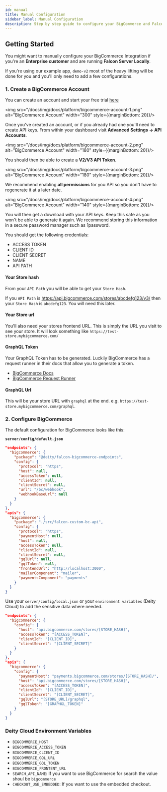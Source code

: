 ```yaml
---
id: manual
title: Manual Configuration
sidebar_label: Manual Configuration
description: Step by step guide to configure your BigCommerce and Falcon integration.
---
```


## Getting Started

You might want to manually configure your BigCommerce Integration if you're an **Enterprise customer** and are running **Falcon Server Locally**.

If you're using our example app, `demo-v2` most of the heavy lifting will be done for you and you'll only need to add a few configurations.

### 1. Create a BigCommerce Account

You can create an account and start your free trial [here](https://www.bigcommerce.com/essentials/free-trial/)

<img src="/docs/img/docs/platform/bigcommerce-account-1.png" alt="BigCommerce Account" width="300" style={{marginBottom: 20}}/>

Once you've created an account, or if you already had one you'll need to create API keys. From within your dashboard visit **Advanced Settings -> API Accounts**.

<img src="/docs/img/docs/platform/bigcommerce-account-2.png" alt="BigCommerce Account" width="180" style={{marginBottom: 20}}/>

You should then be able to create a **V2/V3 API Token**.

<img src="/docs/img/docs/platform/bigcommerce-account-3.png" alt="BigCommerce Account" width="180" style={{marginBottom: 20}}/>

We recommend enabling **all permissions** for you API so you don't have to regenerate it at a later date.

<img src="/docs/img/docs/platform/bigcommerce-account-4.png" alt="BigCommerce Account" width="140" style={{marginBottom: 20}}/>

You will then get a download with your API keys. Keep this safe as you won't be able to generate it again. We recommend storing this information in a secure password manager such as 1password.

You should get the following credentials:

- ACCESS TOKEN
- CLIENT ID
- CLIENT SECRET
- NAME
- API PATH

#### Your Store hash

From your `API Path` you will be able to get your `Store Hash`. 

If you `API Path` is https://api.bigcommerce.com/stores/abcdefg123/v3/ then your `Store Hash` is `abcdefg123`. You will need this later.

#### Your Store url

You'll also need your stores frontend URL. This is simply the URL you visit to see your store. It will look something like `https://test-store.mybigcommerce.com/`

#### GraphQL Token

Your GraphQL Token has to be generated. Luckily BigCommerce has a request runner in their docs that allow you to generate a token.

- [BigCommerce Docs](https://developer.bigcommerce.com/api-docs/storefront/graphql/graphql-storefront-api-overview#authentication)
- [BigCommerce Request Runner](https://developer.bigcommerce.com/api-docs/getting-started/making-requests#making-requests)

#### GraphQL Url

This will be your store URL with `graphql` at the end. e.g. `https://test-store.mybigcommerce.com/graphql`.

### 2. Configure BigCommerce

The default configuration for BigCommerce looks like this:

**`server/config/default.json`**
```json
"endpoints": {
  "bigcommerce": {
    "package": "@deity/falcon-bigcommerce-endpoints",
    "config": {
      "protocol": "https",
      "host": null,
      "accessToken": null,
      "clientId": null,
      "clientSecret": null,
      "url": "/bc/webhook",
      "webhookBaseUrl": null
    }
  }
},
"apis": {
  "bigcommerce": {
    "package": "./src/falcon-custom-bc-api",
    "config": {
      "protocol": "https",
      "paymentHost": null,
      "host": null,
      "accessToken": null,
      "clientId": null,
      "clientSecret": null,
      "gqlUrl": null,
      "gqlToken": null,
      "frontendUrl": "http://localhost:3000",
      "mailerComponent": "mailer",
      "paymentsComponent": "payments"
    }
  }
}
```

Use your `server/config/local.json` or your `environment variables` (Deity Cloud) to add the sensitive data where needed.

```json
"endpoints": {
  "bigcommerce": {
    "config": {
      "host": "api.bigcommerce.com/stores/[STORE_HASH]",
      "accessToken": "[ACCESS_TOKEN]",
      "clientId": "[CLIENT_ID]",
      "clientSecret": "[CLIENT_SECRET]"
    }
  }
},
"apis": {
  "bigcommerce": {
    "config": {
      "paymentHost": "payments.bigcommerce.com/stores/[STORE_HASH]/",
      "host": "api.bigcommerce.com/stores/[STORE_HASH]",
      "accessToken": "[ACCESS_TOKEN]",
      "clientId": "[CLIENT_ID]",
      "clientSecret": "[CLIENT_SECRET]",
      "gqlUrl": "[STORE_URL]/graphql",
      "gqlToken": "[GRAPHGL_TOKEN]"
    }
  }
}
```

### Deity Cloud Environment Variables

- `BIGCOMMERCE_HOST`
- `BIGCOMMERCE_ACCESS_TOKEN`
- `BIGCOMMERCE_CLIENT_ID`
- `BIGCOMMERCE_GQL_URL`
- `BIGCOMMERCE_GQL_TOKEN`
- `BIGCOMMERCE_FRONTENT_URL`
- `SEARCH_API_NAME`: If you want to use BigCommerce for search the value shoul be `bigcommerce`
- `CHECKOUT_USE_EMBEDDED`: If you want to use the embedded checkout.

